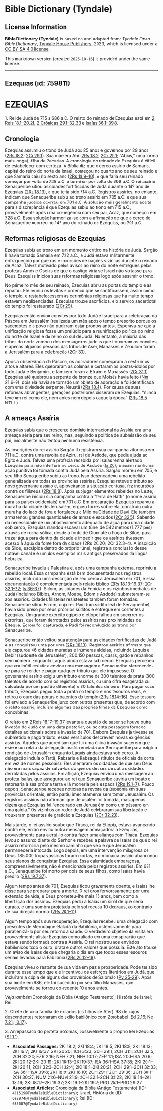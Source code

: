 # Bible Dictionary (Tyndale)

## License Information

**Bible Dictionary (Tyndale)** is based on and adapted from: _Tyndale Open Bible Dictionary_, [Tyndale House Publishers](https://tyndaleopenresources.com/), 2023, which is licensed under a [CC BY-SA 4.0 license](https://creativecommons.org/licenses/by-sa/4.0/legalcode.en).

This markdown version (created `2025-10-16`) is provided under the same license.



--------------------------------

## Ezequias (id: 759811)

EZEQUIAS
========

1\. Rei de Judá de 715 a 686 a.C. O relato do reinado de Ezequias está em [2 Reis 18\.1–20\.21](https://ref.ly/2Kgs18:1-2Kgs20:21), [2 Crônicas 29\.1–32\.33](https://ref.ly/2Chr29:1-2Chr32:33) e [Isaías 36\.1–39\.8](https://ref.ly/Isa36:1-Isa39:8).

Cronologia
----------

Ezequias assumiu o trono de Judá aos 25 anos e governou por 29 anos ([2Rs 18\.2](https://ref.ly/2Kgs18:2); [2Cr 29\.1](https://ref.ly/2Chr29:1)). Sua mãe era Abi ([2Rs 18\.2](https://ref.ly/2Kgs18:2); [2Cr 29\.1](https://ref.ly/2Chr29:1); “Abias,” uma forma mais longa), filha de Zacarias. A cronologia do reinado de Ezequias é difícil de estabelecer com certeza. A Bíblia diz que o cerco assírio de Samaria, capital do reino do norte de Israel, começou no quarto ano de seu reinado e que Samaria caiu no sexto ano ([2Rs 18\.9–10](https://ref.ly/2Kgs18:9-2Kgs18:10)), o que faria seu reinado começar por volta de 728 a.C. e terminar por volta de 699 a.C. O rei assírio Senaqueribe sitiou as cidades fortificadas de Judá durante o 14º ano de Ezequias ([2Rs 18\.13](https://ref.ly/2Kgs18:13)), o que teria sido 714 a.C. Registros assírios, no entanto, indicam que Senaqueribe subiu ao trono assírio em 705 a.C. e que sua campanha judaica ocorreu em 701 a.C. A solução mais geralmente aceita para a discrepância é que Ezequias subiu ao trono em 715 a.C., provavelmente após uma co\-regência com seu pai, Acaz, que começou em 728 a.C. Essa solução harmoniza\-se com a afirmação de que o cerco de Senaqueribe ocorreu no 14º ano do reinado de Ezequias, ou 701 a.C.

Reformas religiosas de Ezequias
-------------------------------

Ezequias subiu ao trono em um momento crítico na história de Judá. Sargão II havia tomado Samaria em 722 a.C., e Judá estava militarmente enfraquecido por guerras e incursões de nações vizinhas durante o reinado de Acaz. Talvez motivado pelos avisos ao reino do norte entregues pelos profetas Amós e Oseias de que o castigo viria se Israel não voltasse para Deus, Ezequias iniciou suas reformas religiosas logo após assumir o trono.

No primeiro mês de seu reinado, Ezequias abriu as portas do templo e as reparou. Ele reuniu os levitas e ordenou que se santificassem, assim como o templo, e restabelecessem as cerimônias religiosas que há muito tempo estavam negligenciadas. Ezequias trouxe sacrifícios, e o serviço sacerdotal do templo foi restaurado ([2Cr 29](https://ref.ly/2Chr29:1-2Chr29:36)).

Ezequias então enviou convites por todo Judá e Israel para a celebração da Páscoa em Jerusalém (realizada um mês após o tempo prescrito porque os sacerdotes e o povo não puderam estar prontos antes). Esperava\-se que a unificação religiosa fosse um prelúdio para a reunificação política do reino do norte de Israel e do reino do sul de Judá. No entanto, a maioria das tribos do norte zombou dos mensageiros judeus que trouxeram os convites, e apenas algumas pessoas das tribos de Aser, Manassés e Zebulom foram a Jerusalém para a celebração ([2Cr 30](https://ref.ly/2Chr30:1-2Chr30:27)).

Após a observância da Páscoa, os adoradores começaram a destruir os altos e altares. Eles quebraram as colunas e cortaram os postes\-ídolos por todo Judá e Benjamim, e também foram a Efraim e Manassés ([2Cr 31\.1](https://ref.ly/2Chr31:1)). Ezequias até quebrou a serpente de bronze que Moisés havia feito ([Nm 21\.6–9](https://ref.ly/Num21:6-Num21:9)), pois ela havia se tornado um objeto de adoração e foi identificada com uma divindade serpente, Neustã ([2Rs 18\.4](https://ref.ly/2Kgs18:4)). Por causa de suas reformas abrangentes, gerações posteriores disseram de Ezequias: “nunca teve um rei como ele, nem antes nem depois daquela época” ([2Rs 18\.5](https://ref.ly/2Kgs18:5), NTLH).

A ameaça Assíria
----------------

Ezequias sabia que o crescente domínio internacional da Assíria era uma ameaça séria para seu reino, mas, seguindo a política de submissão de seu pai, inicialmente não tentou nenhuma resistência.

As inscrições do rei assírio Sargão II registram sua campanha vitoriosa em 711 a.C. contra uma revolta de Aziru, rei de Asdode, que pediu ajuda ao Egito e Judá. Talvez uma profecia recebida por Isaías tenha alertado Ezequias para não interferir no cerco de Asdode ([Is 20](https://ref.ly/Isa20:1-Isa20:6)), e assim nenhuma ação punitiva foi tomada contra Judá pela Assíria. Sargão morreu em 705, e seu filho Senaqueribe subiu ao trono. Isso desencadeou uma rebelião generalizada em todas as províncias assírias. Ezequias reteve o tributo ao novo governante assírio e, aproveitando a situação confusa, fez incursões contra os filisteus ([2Rs 18\.8](https://ref.ly/2Kgs18:8)). Após subjugar elementos rebeldes no Leste, Senaqueribe iniciou sua campanha contra a "terra de Hatti" (o nome assírio para os países ocidentais) em 701 a.C. Em preparação, Ezequias reparou a muralha da cidade de Jerusalém, ergueu torres sobre ela, construiu outra muralha do lado de fora e fortaleceu o Milo na Cidade de Davi. Ele também armazenou grandes quantidades de armas e escudos ([2Cr 32\.5](https://ref.ly/2Chr32:5)). Sabendo da necessidade de um abastecimento adequado de água para uma cidade sob cerco, Ezequias mandou escavar um túnel de 542 metros (1\.777 pés) através de rocha sólida, desde a fonte de Giom até o Poço de Siloé, para trazer água para dentro da cidade e impedir que os assírios tivessem acesso à água da fonte fora da cidade ([2Rs 20\.20](https://ref.ly/2Kgs20:20); [2Cr 32\.3–4](https://ref.ly/2Chr32:3-2Chr32:4)). A inscrição de Siloé, esculpida dentro do próprio túnel, registra a conclusão desse notável canal e é um dos exemplos mais antigos preservados da língua hebraica.

Senaqueribe invadiu a Palestina e, após uma campanha extensa, reprimiu a rebelião local. Essa campanha está bem documentada nos registros assírios, incluindo uma descrição de seu cerco a Jerusalém em 701, e essa documentação é complementada pelo relato bíblico ([2Rs 18\.13–19\.37](https://ref.ly/2Kgs18:13-2Kgs19:37); [2Cr 32\.1–22](https://ref.ly/2Chr32:1-2Chr32:22); [Is 36–37](https://ref.ly/Isa36:1-Isa37:38)). Sidom, as cidades da Fenícia e os vizinhos imediatos de Judá (incluindo Biblos, Arnom, Moabe, Edom e Asdode) submeteram\-se aos assírios. Cidades filisteias resistentes também foram tomadas. Senaqueribe sitiou Ecrom, cujo rei, Padi (um súdito leal de Senaqueribe), havia sido preso por seus próprios súditos e entregue em correntes a Ezequias. Um grande exército egípcio e etíope falhou em socorrer os ekronitas, que foram derrotados pelos assírios nas proximidades de Elteque. Ecrom foi capturada, e Padi foi reconduzido ao trono por Senaqueribe.

Senaqueribe então voltou sua atenção para as cidades fortificadas de Judá e as conquistou uma por uma ([2Rs 18\.13](https://ref.ly/2Kgs18:13)). Registros assírios afirmam que ele capturou 46 cidades muradas e inúmeras aldeias, incluindo Laquis e Debir (sudoeste de Jerusalém), 200\.150 pessoas, casas, gado e rebanhos sem número. Enquanto Laquis ainda estava sob cerco, Ezequias percebeu que era inútil resistir e enviou uma mensagem a Senaqueribe oferecendo\-se para se render e pagar qualquer tributo que ele impusesse. O governante assírio exigiu um tributo enorme de 300 talentos de prata (800 talentos de acordo com os registros assírios, ou uma cifra exagerada ou calculada por um padrão diferente) e 30 talentos de ouro. Para pagar esse tributo, Ezequias pegou toda a prata no templo e nos tesouros reais, e retirou o ouro das portas e batentes do templo ([2Rs 18\.14–16](https://ref.ly/2Kgs18:14-2Kgs18:16)). Esse tesouro foi enviado a Senaqueribe junto com outros presentes que, de acordo com o relato assírio, incluíam algumas das próprias filhas de Ezequias como concubinas.

O relato em [2 Reis 18\.17–19\.37](https://ref.ly/2Kgs18:17-2Kgs19:37) levanta a questão de saber se houve outra invasão de Judá em uma data posterior, ou se esta passagem fornece detalhes adicionais sobre a invasão de 701\. Embora Ezequias já tivesse se submetido e pago tributo, esses versículos descrevem novas exigências assírias. Aqueles que acreditam que foi uma única invasão sugerem que este é um relato da delegação assíria enviada por Senaqueribe para exigir a rendição de Jerusalém enquanto Laquis ainda estava sob cerco. A delegação incluía o Tartã, Rabsaris e Rabsaqué (títulos de oficiais da corte em vez de nomes pessoais). Eles alertaram os cidadãos de que seu Deus não era mais capaz de salvá\-los do que os deuses de outras cidades derrotadas pelos assírios. Em aflição, Ezequias enviou uma mensagem ao profeta Isaías, que assegurou ao rei que Senaqueribe ouviria um boato e retornaria à sua própria terra e lá morreria pela espada ([2Rs 19\.1–7](https://ref.ly/2Kgs19:1-2Kgs19:7)). Pouco depois, Senaqueribe recebeu notícias da revolta da Babilônia em suas províncias orientais, então partiu imediatamente sem tomar Jerusalém. Os registros assírios não afirmam que Jerusalém foi tomada, mas apenas dizem que Ezequias foi “encerrado em Jerusalém como um pássaro em uma gaiola.” Os vizinhos ao redor de Judá celebraram sua libertação e trouxeram presentes de gratidão a Ezequias ([2Cr 32\.23](https://ref.ly/2Chr32:23)).

Mais tarde, o rei assírio soube que Tiraca, rei da Etiópia, estava avançando contra ele, então enviou outra mensagem ameaçadora a Ezequias, provavelmente para alertá\-lo contra fazer uma aliança com Tiraca. Ezequias levou o assunto diante do Senhor e recebeu a palavra de Isaías de que o rei assírio retornaria pelo mesmo caminho que veio e que Jerusalém permaneceria intocada. Logo depois, em uma intervenção milagrosa de Deus, 185\.000 tropas assírias foram mortas, e o monarca assírio abandonou seus planos de conquistar Ezequias. Essa calamidade embaraçosa, compreensivelmente, não é mencionada pelos registros assírios. Em 681 a.C., Senaqueribe foi morto por dois de seus filhos, como Isaías havia predito ([2Rs 19\.7,37](https://ref.ly/2Kgs19:7,2Kgs19:37)).

Algum tempo antes de 701, Ezequias ficou gravemente doente, e Isaías lhe disse para se preparar para a morte. O rei orou fervorosamente por uma extensão de vida, e Deus prometeu\-lhe mais 15 anos, bem como a libertação dos assírios. Ezequias pediu a Isaías um sinal de que seria curado, e uma sombra projetada pelo sol recuou 10 degraus, ao contrário de sua direção normal ([2Rs 20\.1–11](https://ref.ly/2Kgs20:1-2Kgs20:11)).

Algum tempo após sua recuperação, Ezequias recebeu uma delegação com presentes de Merodaque\-Baladã da Babilônia, ostensivamente para parabenizá\-lo por seu retorno à saúde. O verdadeiro objetivo da visita era provavelmente alistar Ezequias como aliado em uma conspiração que estava sendo formada contra a Assíria. O rei mostrou aos enviados babilônicos todo o ouro, prata e outros valores que possuía. Este ato trouxe um aviso de Isaías de que chegaria o dia em que todos esses tesouros seriam levados para Babilônia ([2Rs 20\.12–19](https://ref.ly/2Kgs20:12-2Kgs20:19)).

Ezequias viveu o restante de sua vida em paz e prosperidade. Pode ter sido durante esse tempo que ele incentivou os esforços literários em Judá, que incluíram a cópia de alguns dos provérbios de Salomão ([Pv 25–29](https://ref.ly/Prov25:1-Prov29:27)). Após sua morte em 686, ele foi sucedido por seu filho Manassés, que provavelmente se tornou co\-regente 10 anos antes.

*Veja também* Cronologia da Bíblia (Antigo Testamento); História de Israel; Rei.

2\. Chefe de uma família de exilados (os filhos de Ater), 98 de cujos descendentes retornaram do exílio babilônico com Zorobabel ([Ed 2\.16](https://ref.ly/Ezra2:16); [Ne 7\.21](https://ref.ly/Neh7:21); [10\.17](https://ref.ly/Neh10:17)).

3\. Antepassado do profeta Sofonias, possivelmente o próprio Rei Ezequias ([Sf 1\.1](https://ref.ly/Zeph1:1)).

* **Associated Passages:** 2KI 18:2; 2KI 18:4; 2KI 18:5; 2KI 18:8; 2KI 18:13; 2KI 19:7; 2KI 19:37; 2KI 20:20; 1CH 3:23; 2CH 29:1; 2CH 31:1; 2CH 32:5; 2CH 32:23; EZR 2:16; NEH 7:21; NEH 10:17; ZEP 1:1; ISA 20:1–ISA 20:6; 2KI 20:12–2KI 20:19; 2KI 18:13–2KI 19:37; ISA 36:1–ISA 37:38; 2KI 20:1–2KI 20:11; 2CH 32:3–2CH 32:4; 2KI 18:1–2KI 20:21; 2CH 29:1–2CH 32:33; ISA 36:1–ISA 39:8; 2KI 18:9–2KI 18:10; 2CH 29:1–2CH 29:36; 2CH 30:1–2CH 30:27; NUM 21:6–NUM 21:9; 2CH 32:1–2CH 32:22; 2KI 18:14–2KI 18:16; 2KI 18:17–2KI 19:37; 2KI 19:1–2KI 19:7; PRO 25:1–PRO 29:27
* **Associated Articles:** Cronologia da Bíblia (Antigo Testamento) (ID: `481519@TyndaleBibleDictionary`); Israel, História de (ID: `682974@TyndaleBibleDictionary`); Rei (ID: `683007@TyndaleBibleDictionary`)

